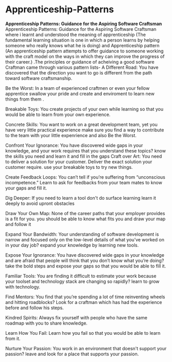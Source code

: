 # Apprenticeship-Patterns
 **Apprenticeship Patterns: Guidance for the Aspiring Software Craftsman**
 Apprenticeship Patterns: Guidance for the Aspiring Software Craftsman where i learnt and understood the meaning of apprenticeship (The fundamental learning situation is one in which a person learns by helping someone who really knows what he is doing) and Apprenticeship pattern (An apprenticeship pattern attempts to offer guidance to someone working with the craft model on the ways in which they can improve the progress of their career.) .The principles or guidance of acheiving a good software Craftman came through various pattern lists-
A Different Road: You have discovered that the direction you want to go is different from the path toward software craftsmanship.

Be the Worst: In a team of experienced craftmen or even your fellow apprentice swallow your pride and create and enviroment to learn new things from them .

Breakable Toys: You create projects of your own while learning so that you would be able to learn from your own experience.

Concrete Skills: You want to work on a great development team, yet you have very little practical experience make sure you find a way to contribute to the team with your little expenrience and also Be the Worst.

Confront Your Ignorance: You have discovered wide gaps in your knowledge, and your work requires that you understand these topics? know the skills you need and learn it and fill in the gaps Craft over Art: You need to deliver a solution for your customer. Deliver the exact solution your customer require. use your breakable toys to try new things.

Create Feedback Loops: You can’t tell if you’re suffering from “unconscious incompetence.” Learn to ask for feedbacks from your team mates to know your gaps and fill it.

Dig Deeper: If you need to learn a tool don't do surface learning learn it deeply to avoid upront obstacles

Draw Your Own Map: None of the career paths that your employer provides is a fit for you. you should be able to know what fits you and draw your map and follow it

Expand Your Bandwidth: Your understanding of software development is narrow and focused only on the low-level details of what you’ve worked on in your day job? expand your knowledge by learning new tools.

Expose Your Ignorance: You have discovered wide gaps in your knowledge and are afraid that people will think that you don’t know what you’re doing? take the bold steps and expose your gaps so that you would be able to fill it.

Familiar Tools: You are finding it difficult to estimate your work because your toolset and technology stack are changing so rapidly? learn to grow with technology.

Find Mentors: You find that you’re spending a lot of time reinventing wheels and hitting roadblocks? Look for a craftman which has had the experience before and follow his steps.

Kindred Spirits: Always fix yourself with people who have the same roadmap with you to share knowledge.

Learn How You Fail: Learn how you fail so that you would be able to learn from it.

Nurture Your Passion: You work in an environment that doesn't support your passion? leave and look for a place that supports your passion.
